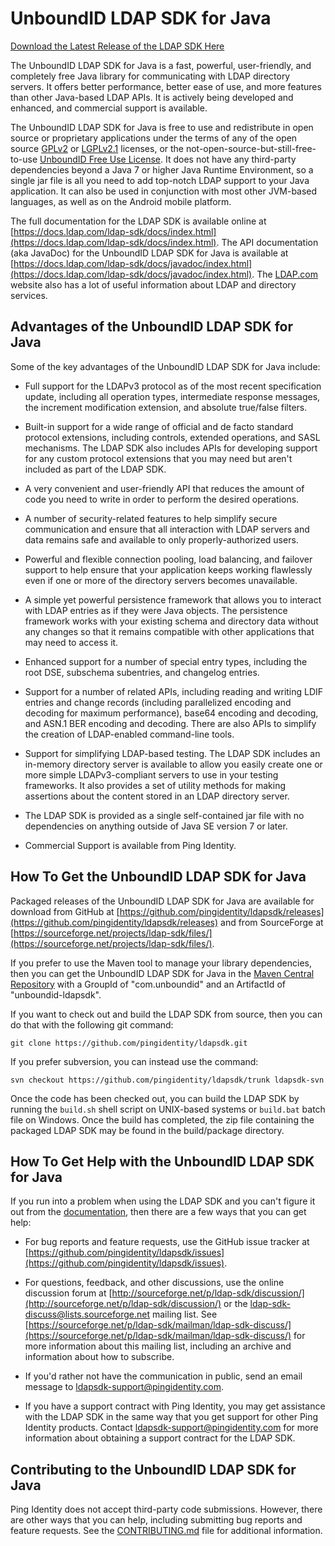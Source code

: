 # UnboundID LDAP SDK for Java

[Download the Latest Release of the LDAP SDK Here](https://github.com/pingidentity/ldapsdk/releases)

 The UnboundID LDAP SDK for Java is a fast, powerful, user-friendly, and completely free Java library for communicating with LDAP directory servers. It offers better performance, better ease of use, and more features than other Java-based LDAP APIs. It is actively being developed and enhanced, and commercial support is available.

The UnboundID LDAP SDK for Java is free to use and redistribute in open source or proprietary applications under the terms of any of the open source [GPLv2](https://raw.githubusercontent.com/pingidentity/ldapsdk/master/LICENSE-GPLv2.txt) or [LGPLv2.1](https://raw.githubusercontent.com/pingidentity/ldapsdk/master/LICENSE-LGPLv2.1.txt) licenses, or the not-open-source-but-still-free-to-use [UnboundID Free Use License](https://raw.githubusercontent.com/pingidentity/ldapsdk/master/LICENSE-UnboundID-LDAPSDK.txt). It does not have any third-party dependencies beyond a Java 7 or higher Java Runtime Environment, so a single jar file is all you need to add top-notch LDAP support to your Java application. It can also be used in conjunction with most other JVM-based languages, as well as on the Android mobile platform.

The full documentation for the LDAP SDK is available online at [https://docs.ldap.com/ldap-sdk/docs/index.html](https://docs.ldap.com/ldap-sdk/docs/index.html). The API documentation (aka JavaDoc) for the UnboundID LDAP SDK for Java is available at [https://docs.ldap.com/ldap-sdk/docs/javadoc/index.html](https://docs.ldap.com/ldap-sdk/docs/javadoc/index.html). The [LDAP.com](https://ldap.com/) website also has a lot of useful information about LDAP and directory services.

## Advantages of the UnboundID LDAP SDK for Java

Some of the key advantages of the UnboundID LDAP SDK for Java include:

* Full support for the LDAPv3 protocol as of the most recent specification update, including all operation types, intermediate response messages, the increment modification extension, and absolute true/false filters.

* Built-in support for a wide range of official and de facto standard protocol extensions, including controls, extended operations, and SASL mechanisms. The LDAP SDK also includes APIs for developing support for any custom protocol extensions that you may need but aren't included as part of the LDAP SDK.

* A very convenient and user-friendly API that reduces the amount of code you need to write in order to perform the desired operations.

* A number of security-related features to help simplify secure communication and ensure that all interaction with LDAP servers and data remains safe and available to only properly-authorized users.

* Powerful and flexible connection pooling, load balancing, and failover support to help ensure that your application keeps working flawlessly even if one or more of the directory servers becomes unavailable.

* A simple yet powerful persistence framework that allows you to interact with LDAP entries as if they were Java objects. The persistence framework works with your existing schema and directory data without any changes so that it remains compatible with other applications that may need to access it.

* Enhanced support for a number of special entry types, including the root DSE, subschema subentries, and changelog entries.

* Support for a number of related APIs, including reading and writing LDIF entries and change records (including parallelized encoding and decoding for maximum performance), base64 encoding and decoding, and ASN.1 BER encoding and decoding. There are also APIs to simplify the creation of LDAP-enabled command-line tools.

* Support for simplifying LDAP-based testing. The LDAP SDK includes an in-memory directory server is available to allow you easily create one or more simple LDAPv3-compliant servers to use in your testing frameworks. It also provides a set of utility methods for making assertions about the content stored in an LDAP directory server.

* The LDAP SDK is provided as a single self-contained jar file with no dependencies on anything outside of Java SE version 7 or later.

* Commercial Support is available from Ping Identity.

## How To Get the UnboundID LDAP SDK for Java

Packaged releases of the UnboundID LDAP SDK for Java are available for download from GitHub at [https://github.com/pingidentity/ldapsdk/releases](https://github.com/pingidentity/ldapsdk/releases) and from SourceForge at [https://sourceforge.net/projects/ldap-sdk/files/](https://sourceforge.net/projects/ldap-sdk/files/).

If you prefer to use the Maven tool to manage your library dependencies, then you can get the UnboundID LDAP SDK for Java in the [Maven Central Repository](https://search.maven.org/#search%7Cgav%7C1%7Cg%3A%22com.unboundid%22%20AND%20a%3A%22unboundid-ldapsdk%22) with a GroupId of "com.unboundid" and an ArtifactId of "unboundid-ldapsdk".

If you want to check out and build the LDAP SDK from source, then you can do that with the following git command:

```
git clone https://github.com/pingidentity/ldapsdk.git
```

If you prefer subversion, you can instead use the command:

```
svn checkout https://github.com/pingidentity/ldapsdk/trunk ldapsdk-svn
```

Once the code has been checked out, you can build the LDAP SDK by running the `build.sh` shell script on UNIX-based systems or `build.bat` batch file on Windows. Once the build has completed, the zip file containing the packaged LDAP SDK may be found in the build/package directory.

## How To Get Help with the UnboundID LDAP SDK for Java

If you run into a problem when using the LDAP SDK and you can't figure it out from the [documentation](https://docs.ldap.com/ldap-sdk/docs/index.html), then there are a few ways that you can get help:

* For bug reports and feature requests, use the GitHub issue tracker at [https://github.com/pingidentity/ldapsdk/issues](https://github.com/pingidentity/ldapsdk/issues).

* For questions, feedback, and other discussions, use the online discussion forum at [http://sourceforge.net/p/ldap-sdk/discussion/](http://sourceforge.net/p/ldap-sdk/discussion/) or the [ldap-sdk-discuss@lists.sourceforge.net](mailto:ldap-sdk-discuss@lists.sourceforge.net) mailing list. See [https://sourceforge.net/p/ldap-sdk/mailman/ldap-sdk-discuss/](https://sourceforge.net/p/ldap-sdk/mailman/ldap-sdk-discuss/) for more information about this mailing list, including an archive and information about how to subscribe.

* If you'd rather not have the communication in public, send an email message to [ldapsdk-support@pingidentity.com](mailto:ldapsdk-support@pingidentity.com).

* If you have a support contract with Ping Identity, you may get assistance with the LDAP SDK in the same way that you get support for other Ping Identity products. Contact [ldapsdk-support@pingidentity.com](mailto:ldapsdk-support@pingidentity.com) for more information about obtaining a support contract for the LDAP SDK.

## Contributing to the UnboundID LDAP SDK for Java

Ping Identity does not accept third-party code submissions. However, there are other ways that you can help, including submitting bug reports and feature requests. See the [CONTRIBUTING.md](CONTRIBUTING.md) file for additional information.
